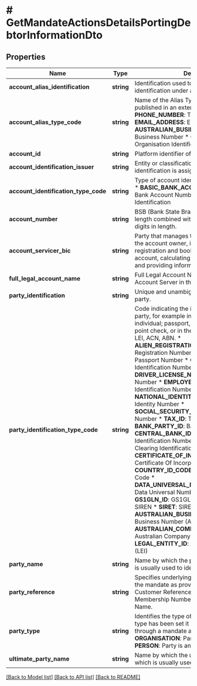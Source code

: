 # # GetMandateActionsDetailsPortingDebtorInformationDto

## Properties

Name | Type | Description | Notes
------------ | ------------- | ------------- | -------------
**account_alias_identification** | **string** | Identification used to indicate the account identification under another specified name. | [optional]
**account_alias_type_code** | **string** | Name of the Alias Type, in a coded form as published in an external list. * **PHONE_NUMBER**: Telephone Number * **EMAIL_ADDRESS**: Email Address * **AUSTRALIAN_BUSINESS_NUMBER**: Australian Business Number * **ORGANISATION_ID**: Organisation Identifier | [optional]
**account_id** | **string** | Platform identifier of the creditor account | [optional]
**account_identification_issuer** | **string** | Entity or classification under which the identification is assigned. | [optional]
**account_identification_type_code** | **string** | Type of account identification, in a coded form. * **BASIC_BANK_ACCOUNT_NUMBER**: Basic Bank Account Number * **ALIAS**: Alias Identification | [optional]
**account_number** | **string** | BSB (Bank State Branch) of Account, 6 digits in length combined with account number, 5-9 digits in length. | [optional]
**account_servicer_bic** | **string** | Party that manages the account on behalf of the account owner, includes managing the registration and booking of entries on the account, calculating balances on the account and providing information about the account. | [optional]
**full_legal_account_name** | **string** | Full Legal Account Name recorded by the Account Server in their records. | [optional]
**party_identification** | **string** | Unique and unambiguous identification of the party. | [optional]
**party_identification_type_code** | **string** | Code indicating the identification type of the party, for example in the case of a private individual; passport, driver licence, or 100 point check, or in the case of an organisation; LEI, ACN, ABN. * **ALIEN_REGISTRATION_NUMBER**: Alien Registration Number * **PASSPORT_NUMBER**: Passport Number * **CUSTOMER_ID**: Customer Identification Number * **DRIVER_LICENSE_NUMBER**: Drivers License Number * **EMPLOYEE_ID**: Employee Identification Number * **NATIONAL_IDENTITY_NUMBER**: National Identity Number * **SOCIAL_SECURITY_NUMBER**: Social Security Number * **TAX_ID**: Tax Identification Number * **BANK_PARTY_ID**: Bank Party Identification * **CENTRAL_BANK_ID**: Central Bank Identification Number * **CLEARING_ID**: Clearing Identification Number * **CERTIFICATE_OF_INCORPORATION_NUMBER**: Certificate Of Incorporation Number * **COUNTRY_ID_CODE**: Country Identification Code * **DATA_UNIVERSAL_NUMBERING_SYSTEM**: Data Universal Numbering System * **GS1GLN_ID**: GS1GLN Identifier * **SIREN**: SIREN * **SIRET**: SIRET * **AUSTRALIAN_BUSINESS_NUMBER**: Australian Business Number (ABN) * **AUSTRALIAN_COMPANY_NUMBER**: Australian Company Number (ACN) * **LEGAL_ENTITY_ID**: Legal Entity Identification (LEI) | [optional]
**party_name** | **string** | Name by which the party is known and which is usually used to identify that party. | [optional]
**party_reference** | **string** | Specifies underlying reference associated with the mandate as provided by party, for example Customer Reference, Customer Number, Membership Number, Subscription Number, or Name. | [optional]
**party_type** | **string** | Identifies the type of a party. Once the party type has been set it is not possible to clear it through a mandate amendment. * **ORGANISATION**: Party is an organisation. * **PERSON**: Party is an private individual. | [optional]
**ultimate_party_name** | **string** | Name by which the ultimate party is known and which is usually used to identify that party. | [optional]

[[Back to Model list]](../../README.md#models) [[Back to API list]](../../README.md#endpoints) [[Back to README]](../../README.md)
